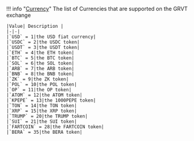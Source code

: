 !!! info "[Currency](/../../schemas/currency)"
    The list of Currencies that are supported on the GRVT exchange<br>

    |Value| Description |
    |-|-|
    |`USD` = 1|the USD fiat currency|
    |`USDC` = 2|the USDC token|
    |`USDT` = 3|the USDT token|
    |`ETH` = 4|the ETH token|
    |`BTC` = 5|the BTC token|
    |`SOL` = 6|the SOL token|
    |`ARB` = 7|the ARB token|
    |`BNB` = 8|the BNB token|
    |`ZK` = 9|the ZK token|
    |`POL` = 10|the POL token|
    |`OP` = 11|the OP token|
    |`ATOM` = 12|the ATOM token|
    |`KPEPE` = 13|the 1000PEPE token|
    |`TON` = 14|the TON token|
    |`XRP` = 15|the XRP token|
    |`TRUMP` = 20|the TRUMP token|
    |`SUI` = 21|the SUI token|
    |`FARTCOIN` = 28|the FARTCOIN token|
    |`BERA` = 35|the BERA token|

